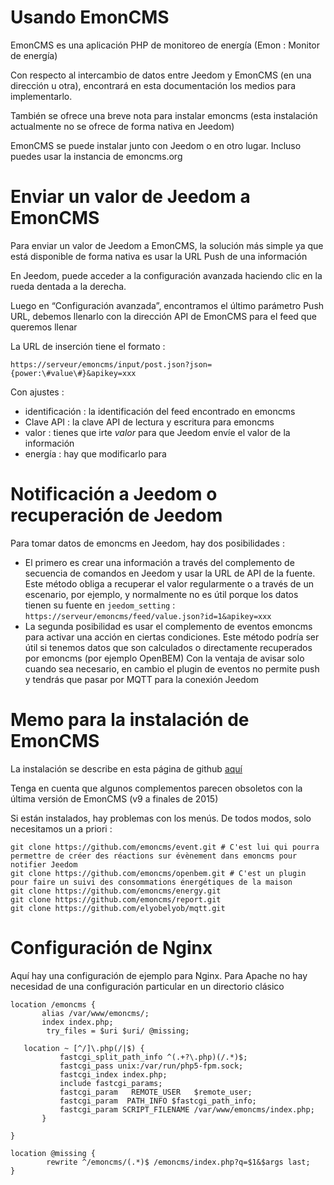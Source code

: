 # Usando EmonCMS

EmonCMS es una aplicación PHP de monitoreo de energía (Emon : Monitor de energía)

Con respecto al intercambio de datos entre Jeedom y EmonCMS (en una dirección u otra), encontrará en esta documentación los medios para implementarlo.

También se ofrece una breve nota para instalar emoncms (esta instalación actualmente no se ofrece de forma nativa en Jeedom)

EmonCMS se puede instalar junto con Jeedom o en otro lugar. Incluso puedes usar la instancia de emoncms.org

# Enviar un valor de Jeedom a EmonCMS

Para enviar un valor de Jeedom a EmonCMS, la solución más simple ya que está disponible de forma nativa es usar la URL Push de una información

En Jeedom, puede acceder a la configuración avanzada haciendo clic en la rueda dentada a la derecha.

Luego en “Configuración avanzada”, encontramos el último parámetro Push URL, debemos llenarlo con la dirección API de EmonCMS para el feed que queremos llenar

La URL de inserción tiene el formato :

``https://serveur/emoncms/input/post.json?json={power:\#value\#}&apikey=xxx``

Con ajustes :

-   identificación : la identificación del feed encontrado en emoncms
-   Clave API : la clave API de lectura y escritura para emoncms
-   valor : tienes que irte *valor* para que Jeedom envíe el valor de la información
-   energía : hay que modificarlo para

# Notificación a Jeedom o recuperación de Jeedom

Para tomar datos de emoncms en Jeedom, hay dos posibilidades :

-   El primero es crear una información a través del complemento de secuencia de comandos en Jeedom y usar la URL de API de la fuente. Este método obliga a recuperar el valor regularmente o a través de un escenario, por ejemplo, y normalmente no es útil porque los datos tienen su fuente en ``jeedom_setting`` : ``https://serveur/emoncms/feed/value.json?id=1&apikey=xxx``
-   La segunda posibilidad es usar el complemento de eventos emoncms para activar una acción en ciertas condiciones. Este método podría ser útil si tenemos datos que son calculados o directamente recuperados por emoncms (por ejemplo OpenBEM) Con la ventaja de avisar solo cuando sea necesario, en cambio el plugin de eventos no permite push y tendrás que pasar por MQTT para la conexión Jeedom

# Memo para la instalación de EmonCMS

La instalación se describe en esta página de github [aquí](https://github.com/emoncms/emoncms/blob/master/docs/LinuxInstall.md)

Tenga en cuenta que algunos complementos parecen obsoletos con la última versión de EmonCMS (v9 a finales de 2015)

Si están instalados, hay problemas con los menús. De todos modos, solo necesitamos un a priori :

````
git clone https://github.com/emoncms/event.git # C'est lui qui pourra permettre de créer des réactions sur évènement dans emoncms pour notifier Jeedom
git clone https://github.com/emoncms/openbem.git # C'est un plugin pour faire un suivi des consommations énergétiques de la maison
git clone https://github.com/emoncms/energy.git
git clone https://github.com/emoncms/report.git
git clone https://github.com/elyobelyob/mqtt.git
````

# Configuración de Nginx

Aquí hay una configuración de ejemplo para Nginx. Para Apache no hay necesidad de una configuración particular en un directorio clásico

````
location /emoncms {
       alias /var/www/emoncms/;
       index index.php;
        try_files = $uri $uri/ @missing;

   location ~ [^/]\.php(/|$) {
           fastcgi_split_path_info ^(.+?\.php)(/.*)$;
           fastcgi_pass unix:/var/run/php5-fpm.sock;
           fastcgi_index index.php;
           include fastcgi_params;
           fastcgi_param   REMOTE_USER   $remote_user;
           fastcgi_param  PATH_INFO $fastcgi_path_info;
           fastcgi_param SCRIPT_FILENAME /var/www/emoncms/index.php;
       }

}

location @missing {
        rewrite ^/emoncms/(.*)$ /emoncms/index.php?q=$1&$args last;
}
````
